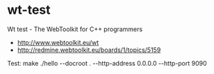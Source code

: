 wt-test
=======

Wt test - The WebToolkit for C++ programmers


* http://www.webtoolkit.eu/wt
* http://redmine.webtoolkit.eu/boards/1/topics/5159



Test:
make
./hello --docroot . --http-address 0.0.0.0 --http-port 9090

